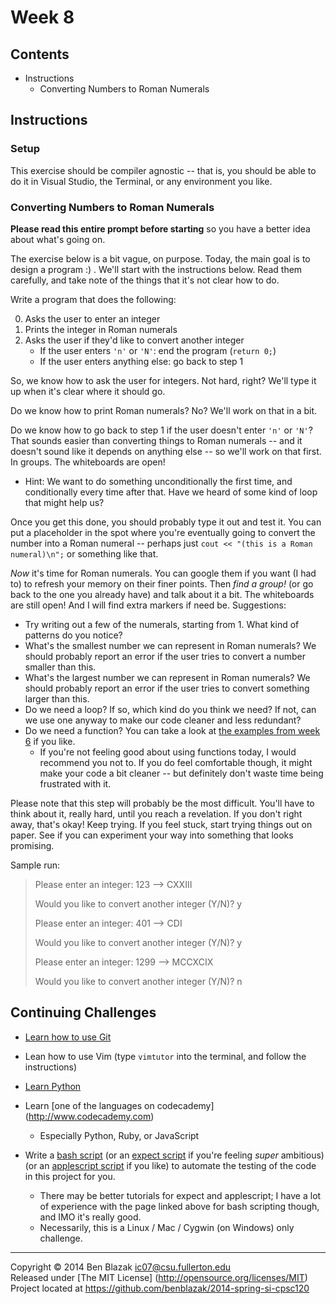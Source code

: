 # Week 8

## Contents

- Instructions
    - Converting Numbers to Roman Numerals



## Instructions

### Setup

This exercise should be compiler agnostic -- that is, you should be able to do
it in Visual Studio, the Terminal, or any environment you like.


### Converting Numbers to Roman Numerals

**Please read this entire prompt before starting** so you have a better idea
about what's going on.

The exercise below is a bit vague, on purpose.  Today, the main goal is to
design a program :) .  We'll start with the instructions below.  Read them
carefully, and take note of the things that it's not clear how to do.

Write a program that does the following:

0. Asks the user to enter an integer
0. Prints the integer in Roman numerals
0. Asks the user if they'd like to convert another integer
    - If the user enters `'n'` or `'N'`: end the program (`return 0;`)
    - If the user enters anything else: go back to step 1

So, we know how to ask the user for integers.  Not hard, right?  We'll type it
up when it's clear where it should go.

Do we know how to print Roman numerals?  No?  We'll work on that in a bit.

Do we know how to go back to step 1 if the user doesn't enter `'n'` or `'N'`?
That sounds easier than converting things to Roman numerals -- and it doesn't
sound like it depends on anything else -- so we'll work on that first.  In
groups.  The whiteboards are open!

- Hint: We want to do something unconditionally the first time, and
  conditionally every time after that.  Have we heard of some kind of loop that
  might help us?

Once you get this done, you should probably type it out and test it.  You can
put a placeholder in the spot where you're eventually going to convert the
number into a Roman numeral -- perhaps just `cout << "(this is a Roman
numeral)\n";` or something like that.

*Now* it's time for Roman numerals.  You can google them if you want (I had to)
to refresh your memory on their finer points.  Then *find a group!* (or go back
to the one you already have) and talk about it a bit.  The whiteboards are
still open!  And I will find extra markers if need be.  Suggestions:

- Try writing out a few of the numerals, starting from 1.  What kind of
  patterns do you notice?
- What's the smallest number we can represent in Roman numerals?  We should
  probably report an error if the user tries to convert a number smaller than
  this.
- What's the largest number we can represent in Roman numerals?  We should
  probably report an error if the user tries to convert something larger than
  this.
- Do we need a loop?  If so, which kind do you think we need?  If not, can we
  use one anyway to make our code cleaner and less redundant?
- Do we need a function?  You can take a look at 
  [the examples from week 6](../week-6#preview-user-defined-functions)
  if you like.
    - If you're not feeling good about using functions today, I would recommend
      you not to.  If you do feel comfortable though, it might make your code a
      bit cleaner -- but definitely don't waste time being frustrated with it.

Please note that this step will probably be the most difficult.  You'll have to
think about it, really hard, until you reach a revelation.  If you don't right
away, that's okay!  Keep trying.  If you feel stuck, start trying things out on
paper.  See if you can experiment your way into something that looks promising.

Sample run:

> Please enter an integer: 123
> --> CXXIII
> 
> Would you like to convert another integer (Y/N)? y
> 
> 
> Please enter an integer: 401
> --> CDI
> 
> Would you like to convert another integer (Y/N)? y
> 
> 
> Please enter an integer: 1299
> --> MCCXCIX
> 
> Would you like to convert another integer (Y/N)? n



## Continuing Challenges

- [Learn how to use Git](http://git-scm.com/documentation)

- Lean how to use Vim (type `vimtutor` into the terminal, and follow the
  instructions)

- [Learn Python](http://docs.python.org/3.3/tutorial/)

- Learn [one of the languages on codecademy] (http://www.codecademy.com)
    - Especially Python, Ruby, or JavaScript

- Write a [bash script](http://www.tldp.org/LDP/abs/html/) (or an [expect
  script](http://w2home.blogspot.com/2007/11/expect-tutorial.html) if you're
  feeling *super* ambitious) (or an [applescript
  script](http://macosxautomation.com/applescript/firsttutorial/index.html) if
  you like) to automate the testing of the code in this project for you.
    - There may be better tutorials for expect and applescript; I have a lot of
      experience with the page linked above for bash scripting though, and IMO
      it's really good.
    - Necessarily, this is a Linux / Mac / Cygwin (on Windows) only challenge.



-------------------------------------------------------------------------------

Copyright &copy; 2014 Ben Blazak <ic07@csu.fullerton.edu>  
Released under [The MIT License] (http://opensource.org/licenses/MIT)  
Project located at <https://github.com/benblazak/2014-spring-si-cpsc120>

